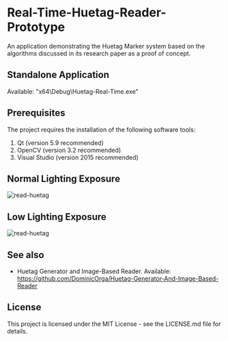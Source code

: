 # Real-Time-Huetag-Reader-Prototype
An application demonstrating the Huetag Marker system based on the algorithms discussed in its research paper as a proof of concept.

## Standalone Application
Available: "x64\Debug\Huetag-Real-Time.exe"

## Prerequisites
The project requires the installation of the following software tools:

1. Qt (version 5.9 recommended)
2. OpenCV (version 3.2 recommended)
3. Visual Studio (version 2015 recommended)

## Normal Lighting Exposure
![read-huetag](https://user-images.githubusercontent.com/12520299/30433753-e098fe22-9997-11e7-8426-39e821b78d24.gif)
## Low Lighting Exposure
![read-huetag](https://user-images.githubusercontent.com/12520299/30432869-81d51d5a-9995-11e7-9fbd-02ba901e95c3.gif)

## See also
* Huetag Generator and Image-Based Reader. Available: 
https://github.com/DominicOrga/Huetag-Generator-And-Image-Based-Reader

## License
This project is licensed under the MIT License - see the LICENSE.md file for details.
